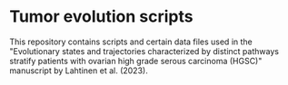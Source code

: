 # Tumor evolution scripts

This repository contains scripts and certain data files used in the
"Evolutionary states and trajectories characterized by distinct pathways
stratify patients with ovarian high grade serous carcinoma (HGSC)" manuscript by
Lahtinen et al. (2023).
